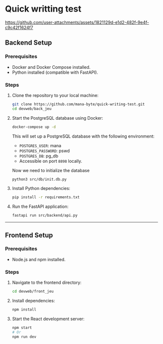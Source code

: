 # Quick writting test

https://github.com/user-attachments/assets/1821129d-e1d2-482f-9e4f-c9c42f1624f7

## Backend Setup

### Prerequisites
- Docker and Docker Compose installed.
- Python installed (compatible with FastAPI).

### Steps
1. Clone the repository to your local machine:
   ```bash
   git clone https://github.com/mana-byte/quick-writing-test.git
   cd devweb/back_jeu
   ```

2. Start the PostgreSQL database using Docker:
   ```bash
   docker-compose up -d
   ```
   This will set up a PostgreSQL database with the following environment:
   - `POSTGRES_USER`: mana
   - `POSTGRES_PASSWORD`: pswd
   - `POSTGRES_DB`: pg_db
   - Accessible on port `8898` locally.

   Now we need to initialize the database
   ```bash
   python3 src/db/init.db.py
   ```

3. Install Python dependencies:
   ```bash
   pip install -r requirements.txt
   ```

4. Run the FastAPI application:
   ```bash
   fastapi run src/backend/api.py
   ```

---

## Frontend Setup

### Prerequisites
- Node.js and npm installed.

### Steps
1. Navigate to the frontend directory:
   ```bash
   cd devweb/front_jeu
   ```

2. Install dependencies:
   ```bash
   npm install
   ```

3. Start the React development server:
   ```bash
   npm start
   # Or
   npm run dev
   ```


